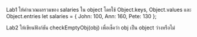 Lab1
ให้คำนวณผลรวมของ salaries ใน object โดยใช้ Object.keys, Object.values และ Object.entries 
let salaries = {
  John: 100,
  Ann: 160,
  Pete: 130
};

Lab2
ให้เขียนฟังก์ชัน checkEmptyObj(obj) เพื่อเช็คว่า obj เป็น object ว่างหรือไม่ 
